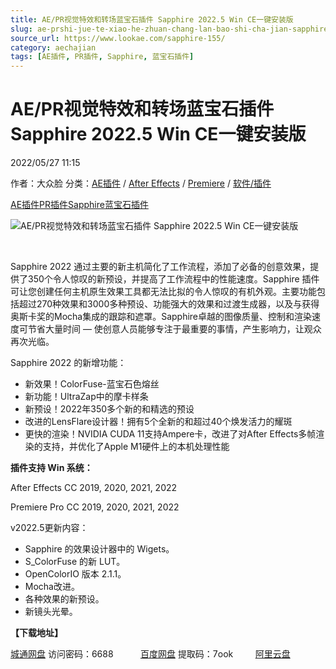 ```yaml
---
title: AE/PR视觉特效和转场蓝宝石插件 Sapphire 2022.5 Win CE一键安装版
slug: ae-prshi-jue-te-xiao-he-zhuan-chang-lan-bao-shi-cha-jian-sapphire-2022-5-win-ceyi-jian-an-zhuang-ban
source_url: https://www.lookae.com/sapphire-155/
category: aechajian
tags: [AE插件, PR插件, Sapphire, 蓝宝石插件]
---
```

# AE/PR视觉特效和转场蓝宝石插件 Sapphire 2022.5 Win CE一键安装版

2022/05/27 11:15

作者：大众脸
分类：[AE插件](https://www.lookae.com/after-effects/aechajian/) / [After Effects](https://www.lookae.com/after-effects/) / [Premiere](https://www.lookae.com/qitarjcj/premierezy/) / [软件/插件](https://www.lookae.com/qitarjcj/)

[AE插件](https://www.lookae.com/tag/ae%e6%8f%92%e4%bb%b6/)[PR插件](https://www.lookae.com/tag/pr%e6%8f%92%e4%bb%b6/)[Sapphire](https://www.lookae.com/tag/sapphire/)[蓝宝石插件](https://www.lookae.com/tag/%e8%93%9d%e5%ae%9d%e7%9f%b3%e6%8f%92%e4%bb%b6/)

![AE/PR视觉特效和转场蓝宝石插件 Sapphire 2022.5 Win CE一键安装版](https://www.lookae.com/wp-content/uploads/2022/05/Sapphire-2022.5-Adobe.jpg "AE/PR视觉特效和转场蓝宝石插件 Sapphire 2022.5 Win CE一键安装版-LookAE.com")

[﻿﻿﻿﻿﻿](https://cloud.video.taobao.com//play/u/705956171/p/1/e/6/t/1/361400753859.mp4)

Sapphire 2022 通过主要的新主机简化了工作流程，添加了必备的创意效果，提供了350个令人惊叹的新预设，并提高了工作流程中的性能速度。Sapphire 插件可让您创建任何主机原生效果工具都无法比拟的令人惊叹的有机外观。主要功能包括超过270种效果和3000多种预设、功能强大的效果和过渡生成器，以及与获得奥斯卡奖的Mocha集成的跟踪和遮罩。Sapphire卓越的图像质量、控制和渲染速度可节省大量时间 — 使创意人员能够专注于最重要的事情，产生影响力，让观众再次光临。

Sapphire 2022 的新增功能：

* 新效果！ColorFuse-蓝宝石色熔丝
* 新功能！UltraZap中的摩卡样条
* 新预设！2022年350多个新的和精选的预设
* 改进的LensFlare设计器！拥有5个全新的和超过40个焕发活力的耀斑
* 更快的渲染！NVIDIA CUDA 11支持Ampere卡，改进了对After Effects多帧渲染的支持，并优化了Apple M1硬件上的本机处理性能

**插件支持 Win 系统：**

After Effects CC 2019, 2020, 2021, 2022

Premiere Pro CC 2019, 2020, 2021, 2022

v2022.5更新内容：

* Sapphire 的效果设计器中的 Wigets。
* S\_ColorFuse 的新 LUT。
* OpenColorIO 版本 2.1.1。
* Mocha改进。
* 各种效果的新预设。
* 新镜头光晕。

**【下载地址】**

[城通网盘](https://url70.ctfile.com/f/2827370-585400954-0034fc?p=4431) 访问密码：6688           [百度网盘](https://pan.baidu.com/s/1rv9dNG_1GshbbFHV9fl9yQ?pwd=7ook) 提取码：7ook         [阿里云盘](https://www.aliyundrive.com/s/nLQKmM3khWv)
